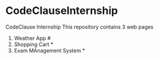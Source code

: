 # CodeClauseInternship
CodeClause Internship
This repository contains 3 web pages
1. Weather App #
2. Shopping Cart *
3. Exam MAnagement System *
